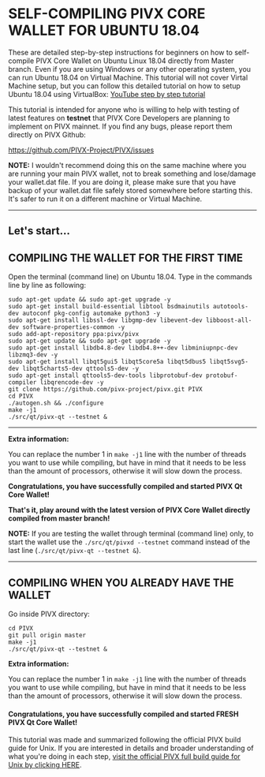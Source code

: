 # SELF-COMPILING PIVX CORE WALLET FOR UBUNTU 18.04

These are detailed step-by-step instructions for beginners on how to self-compile PIVX Core Wallet on Ubuntu Linux 18.04 directly from Master branch. Even if you are using Windows or any other operating system, you can run Ubuntu 18.04 on Virtual Machine. This tutorial will not cover Virtal Machine setup, but you can follow this detailed tutorial on how to setup Ubuntu 18.04 using VirtualBox:
[YouTube step by step tutorial](https://www.youtube.com/watch?v=QbmRXJJKsvs)

This tutorial is intended for anyone who is willing to help with testing of latest features on **testnet** that PIVX Core Developers are planning to implement on PIVX mainnet. If you find any bugs, please report them directly on PIVX Github:

https://github.com/PIVX-Project/PIVX/issues

**NOTE:** I wouldn't recommend doing this on the same machine where you are running your main PIVX wallet, not to break something and lose/damage your wallet.dat file. If you are doing it, please make sure that you have backup of your wallet.dat file safely stored somewhere before starting this. It's safer to run it on a different machine or Virtual Machine.

---------------------------------------------------------

## Let's start...

## COMPILING THE WALLET FOR THE FIRST TIME

Open the terminal (command line) on Ubuntu 18.04. Type in the commands line by line as following:

```
sudo apt-get update && sudo apt-get upgrade -y
sudo apt-get install build-essential libtool bsdmainutils autotools-dev autoconf pkg-config automake python3 -y
sudo apt-get install libssl-dev libgmp-dev libevent-dev libboost-all-dev software-properties-common -y
sudo add-apt-repository ppa:pivx/pivx
sudo apt-get update && sudo apt-get upgrade -y
sudo apt-get install libdb4.8-dev libdb4.8++-dev libminiupnpc-dev libzmq3-dev -y
sudo apt-get install libqt5gui5 libqt5core5a libqt5dbus5 libqt5svg5-dev libqt5charts5-dev qttools5-dev -y
sudo apt-get install qttools5-dev-tools libprotobuf-dev protobuf-compiler libqrencode-dev -y
git clone https://github.com/pivx-project/pivx.git PIVX
cd PIVX
./autogen.sh && ./configure
make -j1
./src/qt/pivx-qt --testnet &
```
--------------------------------------------
**Extra information:**

You can replace the number 1 in `make -j1` line with the number of threads you want to use while compiling, but have in mind that it needs to be less than the amount of processors, otherwise it will slow down the process.

**Congratulations, you have successfully compiled and started PIVX Qt Core Wallet!**

**That's it, play around with the latest version of PIVX Core Wallet directly compiled from master branch!**

**NOTE:** If you are testing the wallet through terminal (command line) only, to start the wallet use the `./src/qt/pivxd --testnet` command instead of the last line (`./src/qt/pivx-qt --testnet &`).

---------------------------------------------
## COMPILING WHEN YOU ALREADY HAVE THE WALLET

Go inside PIVX directory:
```
cd PIVX
git pull origin master
make -j1
./src/qt/pivx-qt --testnet &
```

**Extra information:**

You can replace the number 1 in `make -j1` line with the number of threads you want to use while compiling, but have in mind that it needs to be less than the amount of processors, otherwise it will slow down the process.

#### **Congratulations, you have successfully compiled and started FRESH PIVX Qt Core Wallet!**

This tutorial was made and summarized following the official PIVX build guide for Unix. If you are interested in details and broader understanding of what you're doing in each step, [visit the official PIVX full build guide for Unix by clicking HERE](https://github.com/PIVX-Project/PIVX/blob/master/doc/build-unix.md).

